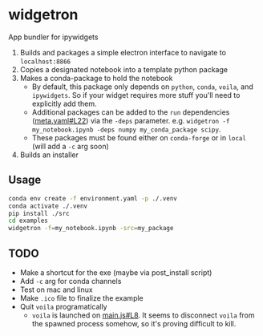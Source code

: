 # widgetron
App bundler for ipywidgets

1. Builds and packages a simple electron interface to navigate to `localhost:8866`
2. Copies a designated notebook into a template python package
3. Makes a conda-package to hold the notebook
   - By default, this package only depends on `python`, `conda`, `voila`, and `ipywidgets`. So if your widget requires more stuff you'll need to explicitly add them.
   - Additional packages can be added to the `run` dependencies ([meta.yaml#L22](https://github.com/JoelStansbury/widgetron/blob/main/src/widgetron/templates/recipe/meta.yaml#L22)) via the `-deps` parameter. e.g. `widgetron -f my_notebook.ipynb -deps numpy my_conda_package scipy`.
   - These packages must be found either on `conda-forge` or in `local` (will add a `-c` arg soon)
4. Builds an installer

## Usage
```bash
conda env create -f environment.yaml -p ./.venv
conda activate ./.venv
pip install ./src
cd examples
widgetron -f=my_notebook.ipynb -src=my_package
```

## TODO
- Make a shortcut for the exe (maybe via post_install script)
- Add `-c` arg for conda channels
- Test on mac and linux
- Make `.ico` file to finalize the example
- Quit `voila` programatically
  - `voila` is launched on [main.js#L8](https://github.com/JoelStansbury/widgetron/blob/main/src/widgetron/templates/electron/main.js#L8). It seems to disconnect `voila` from the spawned process somehow, so it's proving difficult to kill.
